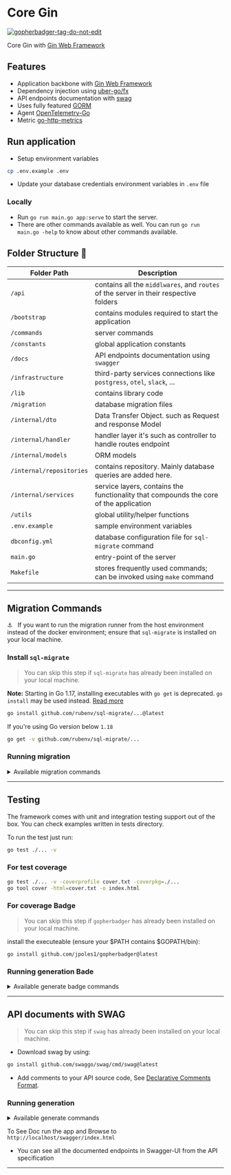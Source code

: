 # Core Gin

<a href='https://github.com/jpoles1/gopherbadger' target='_blank'>![gopherbadger-tag-do-not-edit](https://img.shields.io/badge/Go%20Coverage-80%25-brightgreen.svg?longCache=true&style=flat)</a>

Core Gin with [Gin Web Framework](https://github.com/gin-gonic/gin)

## Features

-   Application backbone with [Gin Web Framework](https://github.com/gin-gonic/gin)
-   Dependency injection using [uber-go/fx](https://pkg.go.dev/go.uber.org/fx)
-   API endpoints documentation with [swag](https://github.com/swaggo/swag)
-   Uses fully featured [GORM](https://gorm.io/index.html)
-   Agent [OpenTelemetry-Go](https://pkg.go.dev/go.opentelemetry.io/otel)
-   Metric [go-http-metrics](https://github.com/slok/go-http-metrics)


## Run application

-   Setup environment variables

```zsh
cp .env.example .env
```

-   Update your database credentials environment variables in `.env` file

### Locally

-   Run `go run main.go app:serve` to start the server.
-   There are other commands available as well. You can run `go run main.go -help` to know about other commands available.


## Folder Structure :file_folder:

| Folder Path                      | Description                                                                                         |
| -------------------------------- | --------------------------------------------------------------------------------------------------- |
| `/api`                           | contains all the `middlwares`, and `routes` of the server in their respective folders               |
| `/bootstrap`                     | contains modules required to start the application                                                  |
| `/commands`                      | server commands                                                                                     |
| `/constants`                     | global application constants                                                                        |
| `/docs`                          | API endpoints documentation using `swagger`                                                         |
| `/infrastructure`                | third-party services connections like `postgress`, `otel`, `slack`, ...                             |
| `/lib`                           | contains library code                                                                               |
| `/migration`                     | database migration files                                                                            |
| `/internal/dto`                  | Data Transfer Object. such as Request and response Model                                            |
| `/internal/handler`              | handler layer it's such as controller to handle routes endpoint                                     |
| `/internal/models`               | ORM models                                                                                          |
| `/internal/repositories`         | contains repository. Mainly database queries are added here.                                        |
| `/internal/services`             | service layers, contains the functionality that compounds the core of the application               |
| `/utils`                         | global utility/helper functions                                                                     |
| `.env.example`                   | sample environment variables                                                                        |
| `dbconfig.yml`                   | database configuration file for `sql-migrate` command                                               |
| `main.go`                        | entry-point of the server                                                                           |
| `Makefile`                       | stores frequently used commands; can be invoked using `make` command                                |

---

## Migration Commands

⚓️ &nbsp; If you want to run the migration runner from the host environment instead of the docker environment; ensure that `sql-migrate` is installed on your local machine.

### Install `sql-migrate`

> You can skip this step if `sql-migrate` has already been installed on your local machine.

**Note:** Starting in Go 1.17, installing executables with `go get` is deprecated. `go install` may be used instead. [Read more](https://go.dev/doc/go-get-install-deprecation)

```zsh
go install github.com/rubenv/sql-migrate/...@latest
```

If you're using Go version below `1.18`

```zsh
go get -v github.com/rubenv/sql-migrate/...
```

### Running migration

<details>
    <summary>Available migration commands</summary>

| Command               | Desc                                                       |
| --------------------- | ---------------------------------------------------------- |
| `make migrate-status` | Show migration status                                      |
| `make migrate-up`     | Migrates the database to the most recent version available |
| `make migrate-down`   | Undo a database migration                                  |
| `make migrate-redo`   | Reapply the last migration                                 |
| `make migrate-create` | Create new migration file                                  |

</details>

---

## Testing

The framework comes with unit and integration testing support out of the box. You can check examples written in tests directory.

To run the test just run:

```zsh
go test ./... -v
```

### For test coverage

```zsh
go test ./... -v -coverprofile cover.txt -coverpkg=./...
go tool cover -html=cover.txt -o index.html
```

### For coverage Badge

> You can skip this step if `gopherbadger` has already been installed on your local machine.

install the executeable (ensure your $PATH contains $GOPATH/bin):

```
go install github.com/jpoles1/gopherbadger@latest
```
### Running generation Bade

<details>
    <summary>Available generate badge commands</summary>

| Command               | Desc                                                       |
| --------------------- | ---------------------------------------------------------- |
| `make generate-cover` | Generate Coverage Badge on README                          |

</details>

---

## API documents with SWAG


> You can skip this step if `swag` has already been installed on your local machine.

- Download swag by using:
```zsh
go install github.com/swaggo/swag/cmd/swag@latest
```

- Add comments to your API source code, See [Declarative Comments Format](https://github.com/swaggo/swag/blob/master/README.md#declarative-comments-format).

### Running generation

<details>
    <summary>Available generate commands</summary>

| Command               | Desc                                                       |
| --------------------- | ---------------------------------------------------------- |
| `make generate-docs`  | Generate Documentation On Declarative Comments Format      |

</details>

To See Doc run the app and Browse to `http://localhost/swagger/index.html`

-   You can see all the documented endpoints in Swagger-UI from the API specification

---